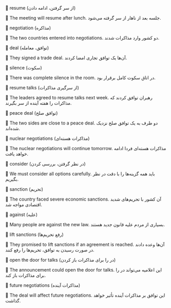 💢 resume (از سر گرفتن، ادامه دادن)

🔴 The meeting will resume after lunch.
جلسه بعد از ناهار از سر گرفته می‌شود.

💢 negotiation (مذاکره)

🔴 The two countries entered into negotiations.
دو کشور وارد مذاکرات شدند.

💢 deal (توافق، معامله)

🔴 They signed a trade deal.
آن‌ها یک توافق تجاری امضا کردند.

💢 silence (سکوت)

🔴 There was complete silence in the room.
در اتاق سکوت کامل برقرار بود.

💢 resume talks (از سرگیری مذاکرات)

🔴 The leaders agreed to resume talks next week.
رهبران توافق کردند که مذاکرات را هفته آینده از سر بگیرند.

💢 peace deal (توافق صلح)

🔴 The two sides are close to a peace deal.
دو طرف به یک توافق صلح نزدیک شده‌اند.

💢 nuclear negotiations (مذاکرات هسته‌ای)

🔴 The nuclear negotiations will continue tomorrow.
مذاکرات هسته‌ای فردا ادامه خواهد یافت.

💢 consider (در نظر گرفتن، بررسی کردن)

🔴 We must consider all options carefully.
باید همه گزینه‌ها را با دقت در نظر بگیریم.

💢 sanction (تحریم)

🔴 The country faced severe economic sanctions.
آن کشور با تحریم‌های شدید اقتصادی مواجه شد.

💢 against (علیه)

🔴 Many people are against the new law.
بسیاری از مردم علیه قانون جدید هستند.

💢 lift sanctions (رفع تحریم‌ها)

🔴 They promised to lift sanctions if an agreement is reached.
آن‌ها وعده دادند در صورت رسیدن به توافق، تحریم‌ها را رفع کنند.

💢 open the door for talks (در را برای مذاکرات باز کردن)

🔴 The announcement could open the door for talks.
این اعلامیه می‌تواند در را برای مذاکرات باز کند.

💢 future negotiations (مذاکرات آینده)

🔴 The deal will affect future negotiations.
این توافق بر مذاکرات آینده تأثیر خواهد گذاشت.